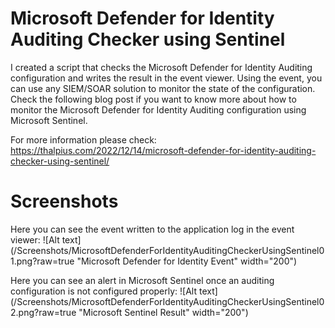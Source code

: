 # Microsoft Defender for Identity Auditing Checker using Sentinel

I created a script that checks the Microsoft Defender for Identity Auditing configuration and writes the result in the event viewer. Using the event, you can use any SIEM/SOAR solution to monitor the state of the configuration. Check the following blog post if you want to know more about how to monitor the Microsoft Defender for Identity Auditing configuration using Microsoft Sentinel.

For more information please check:<br>
https://thalpius.com/2022/12/14/microsoft-defender-for-identity-auditing-checker-using-sentinel/

# Screenshots

Here you can see the event written to the application log in the event viewer:
![Alt text](/Screenshots/MicrosoftDefenderForIdentityAuditingCheckerUsingSentinel01.png?raw=true "Microsoft Defender for Identity Event" width="200")

Here you can see an alert in Microsoft Sentinel once an auditing configuration is not configured properly:
![Alt text](/Screenshots/MicrosoftDefenderForIdentityAuditingCheckerUsingSentinel02.png?raw=true "Microsoft Sentinel Result" width="200")

